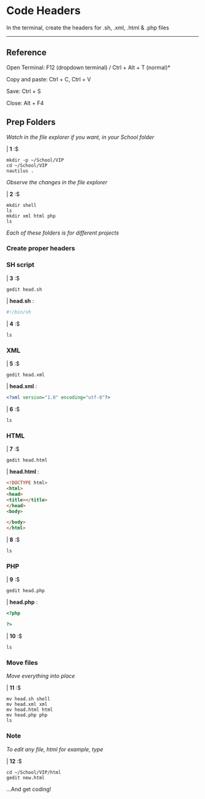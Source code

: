 # Code Headers

In the terminal, create the headers for .sh, .xml, .html & .php files

___

## Reference

Open Terminal: <key>F12</key> (dropdown terminal) / <key>Ctrl</key> + <key>Alt</key> + <key>T</key> (normal)*

Copy and paste: <key>Ctrl</key> + <key>C</key>, <key>Ctrl</key> + <key>V</key>

Save: <key>Ctrl</key> + <key>S</key>

Close: <key>Alt</key> + <key>F4</key>

## Prep Folders

*Watch in the file explorer if you want, in your School folder*

| **1** :$

```console
mkdir -p ~/School/VIP
cd ~/School/VIP
nautilus .
```

*Observe the changes in the file explorer*

| **2** :$

```console
mkdir shell
ls
mkdir xml html php
ls
```

*Each of these folders is for different projects*

### Create proper headers

### SH script

| **3** :$

```console
gedit head.sh
```

| **head.sh** :

```sh
#!/bin/sh
```

| **4** :$

```console
ls
```

### XML

| **5** :$

```console
gedit head.xml
```

| **head.xml** :

```xml
<?xml version="1.0" encoding="utf-8"?>
```

| **6** :$

```console
ls
```

### HTML

| **7** :$

```console
gedit head.html
```

| **head.html** :

```html
<!DOCTYPE html>
<html>
<head>
<title></title>
</head>
<body>

</body>
</html>
```

| **8** :$

```console
ls
```

### PHP

| **9** :$

`gedit head.php`

| **head.php** :

```php
<?php

?>
```

| **10** :$

```console
ls
```

### Move files

*Move everything into place*

| **11** :$

```console
mv head.sh shell
mv head.xml xml
mv head.html html
mv head.php php
ls
```

### Note

*To edit any file, html for example, type*

| **12** :$

```console
cd ~/School/VIP/html
gedit new.html
```

...And get coding!

